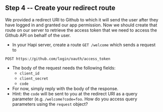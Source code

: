 ## Step 4 -- Create your redirect route

We provided a redirect URI to Github to which it will send the user after they have logged in and granted our app permission. Now we should create that route on our server to retrieve the access token that we need to access the Github API on behalf of the user.
* In your Hapi server, create a route `GET /welcome` which sends a request to
```
POST https://github.com/login/oauth/access_token
```
* The body of the request needs the following fields:
  * `client_id`
  * `client_secret`
  * `code`
* For now, simply reply with the body of the response.
* Hint: the `code` will be sent to you at the redirect URI as a query parameter (e.g. `/welcome?code=foo`. How do you access query parameters using the `request` object?
